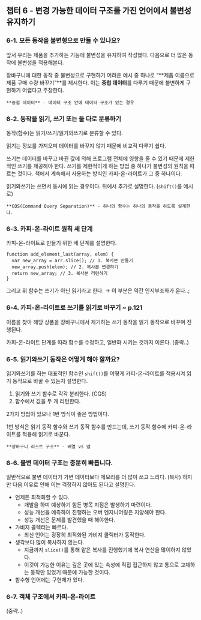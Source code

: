 ## 챕터 6 - 변경 가능한 데이터 구조를 가진 언어에서 불변성 유지하기

### 6-1. 모든 동작을 불변형으로 만들 수 있나요?

앞서 우리는 제품을 추가하는 기능에 불변성을 유지하여 작성했다. 다음으로 더 많은 동작에 불변성을 적용해본다.

장바구니에 대한 동작 중 불변성으로 구현하기 어려운 예시 중 하나로 “**제품 이름으로 제품 구매 수량 바꾸기”**를 제시한다. 이는 **중첩 데이터**를 다루기 때문에 불변하게 구현하기 어렵다고 주장한다.

`**중첩 데이터** - 데이터 구조 안에 데이터 구조가 있는 경우`

### 6-2. 동작을 읽기, 쓰기 또는 둘 다로 분류하기

동작(함수)는 읽기/쓰기/읽기와쓰기로 분류할 수 있다.

읽기는 정보를 가져오며 데이터를 바꾸지 않기 때문에 비교적 다루기 쉽다.

쓰기는 데이터를 바꾸고 바뀐 값에 의해 프로그램 전체에 영향을 줄 수 있기 때문에 제한적인 쓰기를 제공해야 한다. 쓰기를 제한적이게 하는 방법 중 하나가 불변성의 원칙을 따르는 것이다. 책에서 계속해서 사용하는 방식인 카피-온-라이트가 그 중 하나이다.

읽기와쓰기는 쓰면서 동시에 읽는 경우이다. 뒤에서 추가로 설명한다. (`shift()`를 예시로)

`**CQS(Command Query Separation)** - 하나의 함수는 하나의 동작을 하도록 설계한다.`

### 6-3. 카피-온-라이트 원칙 세 단계

카피-온-라이트로 만들기 위한 세 단계를 설명한다.

```tsx
function add_element_last(array, elem) {
  var new_array = arr.slice(); // 1. 복사본 만들기
  new_array.push(elem); // 2. 복사본 변경하기
  return new_array; // 3. 복사본 리턴하기
}
```

그리고 위 함수는 쓰기가 아닌 읽기라고 한다. → 이 부분은 약간 인지부조화가 온다..;

### 6-4. 카피-온-라이트로 쓰기를 읽기로 바꾸기 ~ p.121

이름을 찾아 해당 상품을 장바구니에서 제거하는 쓰기 동작을 읽기 동작으로 바꾸며 진행된다.

카피-온-라이트 단계를 따라 함수를 수정하고, 일반화 시키는 것까지 이른다. (중략..)

### 6-5. 읽기와쓰기 동작은 어떻게 해야 할까요?

읽기와쓰기를 하는 대표적인 함수인 `shift()`를 어떻게 카피-온-라이트를 적용시켜 읽기 동작으로 바꿀 수 있는지 설명한다.

1. 읽기와 쓰기 함수로 각각 분리한다. (CQS)
2. 함수에서 값을 두 개 리턴한다.

2가지 방법이 있으나 1번 방식이 좋은 방법이다.

1번 방식은 읽기 동작 함수와 쓰기 동작 함수를 만드는데, 쓰기 동작 함수에 카피-온-라이트를 적용해 읽기로 바꾼다.

`**장바구니 리스트 구조** - 배열 vs 맵`

### 6-6. 불변 데이터 구조는 충분히 빠릅니다.

일반적으로 불변 데이터가 가변 데이터보다 메모리를 더 많이 쓰고 느리다. (복사) 하지만 다음 이유로 인해 이는 걱정하지 않아도 된다고 설명한다.

- 언제든 최적화할 수 있다.
  - 개발을 하며 예상하기 힘든 병목 지점은 발생하기 마련이다.
  - 성능 개선을 예측하여 진행하는 오버 엔지니어링은 지양해야 한다.
  - 성능 개선은 문제를 발견했을 때 해야한다.
- 가비지 콜렉터는 빠르다.
  - 최신 언어는 굉장히 최적화된 가비지 콜렉터가 동작한다.
- 생각보다 많이 복사하지 않는다.
  - 지금까지 `slice()`를 통해 얕은 복사를 진행했기에 복사 연산을 많이하지 않았다.
  - 이것이 가능한 이유는 깊은 곳에 있는 속성에 직접 접근하지 않고 통으로 교체하는 동작만 있었기 때문에 가능한 것이다.
- 함수형  언어에는 구현체가 있다.

### 6-7. 객체 구조에서 카피-온-라이트

(중략..)
